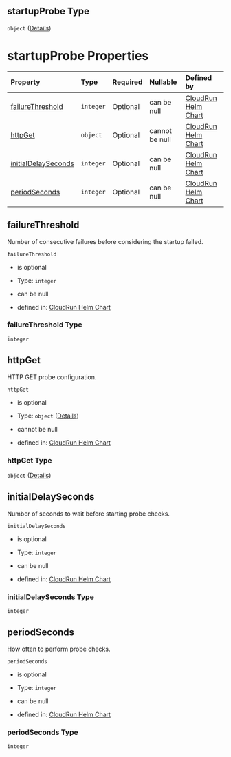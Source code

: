 ## startupProbe Type

`object` ([Details](values-properties-startupprobe.md))

# startupProbe Properties

| Property                                    | Type      | Required | Nullable       | Defined by                                                                                                                                                                                                           |
| :------------------------------------------ | :-------- | :------- | :------------- | :------------------------------------------------------------------------------------------------------------------------------------------------------------------------------------------------------------------- |
| [failureThreshold](#failurethreshold)       | `integer` | Optional | can be null    | [CloudRun Helm Chart](values-properties-startupprobe-properties-failurethreshold.md "https://github.com/serverless-helm/serverless-helm/charts/cloudrun#/properties/startupProbe/properties/failureThreshold")       |
| [httpGet](#httpget)                         | `object`  | Optional | cannot be null | [CloudRun Helm Chart](values-properties-startupprobe-properties-httpget.md "https://github.com/serverless-helm/serverless-helm/charts/cloudrun#/properties/startupProbe/properties/httpGet")                         |
| [initialDelaySeconds](#initialdelayseconds) | `integer` | Optional | can be null    | [CloudRun Helm Chart](values-properties-startupprobe-properties-initialdelayseconds.md "https://github.com/serverless-helm/serverless-helm/charts/cloudrun#/properties/startupProbe/properties/initialDelaySeconds") |
| [periodSeconds](#periodseconds)             | `integer` | Optional | can be null    | [CloudRun Helm Chart](values-properties-startupprobe-properties-periodseconds.md "https://github.com/serverless-helm/serverless-helm/charts/cloudrun#/properties/startupProbe/properties/periodSeconds")             |

## failureThreshold

Number of consecutive failures before considering the startup failed.

`failureThreshold`

* is optional

* Type: `integer`

* can be null

* defined in: [CloudRun Helm Chart](values-properties-startupprobe-properties-failurethreshold.md "https://github.com/serverless-helm/serverless-helm/charts/cloudrun#/properties/startupProbe/properties/failureThreshold")

### failureThreshold Type

`integer`

## httpGet

HTTP GET probe configuration.

`httpGet`

* is optional

* Type: `object` ([Details](values-properties-startupprobe-properties-httpget.md))

* cannot be null

* defined in: [CloudRun Helm Chart](values-properties-startupprobe-properties-httpget.md "https://github.com/serverless-helm/serverless-helm/charts/cloudrun#/properties/startupProbe/properties/httpGet")

### httpGet Type

`object` ([Details](values-properties-startupprobe-properties-httpget.md))

## initialDelaySeconds

Number of seconds to wait before starting probe checks.

`initialDelaySeconds`

* is optional

* Type: `integer`

* can be null

* defined in: [CloudRun Helm Chart](values-properties-startupprobe-properties-initialdelayseconds.md "https://github.com/serverless-helm/serverless-helm/charts/cloudrun#/properties/startupProbe/properties/initialDelaySeconds")

### initialDelaySeconds Type

`integer`

## periodSeconds

How often to perform probe checks.

`periodSeconds`

* is optional

* Type: `integer`

* can be null

* defined in: [CloudRun Helm Chart](values-properties-startupprobe-properties-periodseconds.md "https://github.com/serverless-helm/serverless-helm/charts/cloudrun#/properties/startupProbe/properties/periodSeconds")

### periodSeconds Type

`integer`
